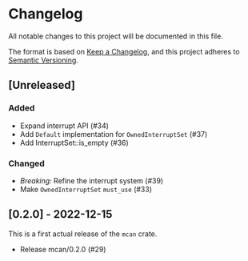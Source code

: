 # Changelog

All notable changes to this project will be documented in this file.

The format is based on [Keep a Changelog](https://keepachangelog.com/en/1.0.0/),
and this project adheres to [Semantic Versioning](https://semver.org/spec/v2.0.0.html).

## [Unreleased]

### Added
- Expand interrupt API (#34)
- Add `Default` implementation for `OwnedInterruptSet` (#37)
- Add InterruptSet::is_empty (#36)

### Changed
- *Breaking:* Refine the interrupt system (#39)
- Make `OwnedInterruptSet` `must_use` (#33)

## [0.2.0] - 2022-12-15

This is a first actual release of the `mcan` crate.

- Release mcan/0.2.0 (#29)
